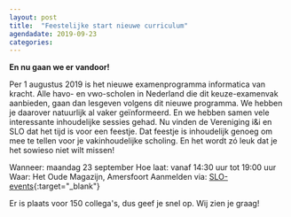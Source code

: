 ```yaml
---
layout: post
title:  "Feestelijke start nieuwe curriculum"
agendadate: 2019-09-23
categories:
---
```


**En nu gaan we er vandoor!**

Per 1 augustus 2019 is het nieuwe examenprogramma informatica van kracht.
Alle havo- en vwo-scholen in Nederland die dit keuze-examenvak aanbieden, gaan dan lesgeven volgens dit nieuwe programma.
We hebben je daarover natuurlijk al vaker geïnformeerd.
En we hebben samen vele interessante inhoudelijke sessies gehad.
Nu vinden de Vereniging i&i en SLO dat het tijd is voor een feestje.
Dat feestje is inhoudelijk genoeg om mee te tellen voor je vakinhoudelijke scholing.
En het wordt zó leuk dat je het sowieso niet wilt missen!

Wanneer: maandag 23 september
Hoe laat:  vanaf 14:30 uur tot 19:00 uur
Waar:       Het Oude Magazijn, Amersfoort
Aanmelden via: [SLO-events](https://events.slo.nl/nl/event/2019-09-23-en-daar-gaan-we-er-vandoor){:target="_blank"}

Er is plaats voor 150 collega's, dus geef je snel op.
Wij zien je graag!
